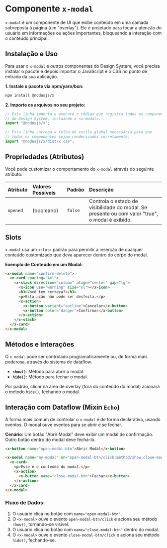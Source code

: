 
# Componente `x-modal`

`x-modal` é um componente de UI que exibe conteúdo em uma camada sobreposta à página (um "overlay"). Ele é projetado para focar a atenção do usuário em informações ou ações importantes, bloqueando a interação com o conteúdo principal.

## Instalação e Uso

Para usar o `x-modal` e outros componentes do Design System, você precisa instalar o pacote e depois importar o JavaScript e o CSS no ponto de entrada da sua aplicação.

**1. Instale o pacote via npm/yarn/bun:**

```bash
npm install @nodusjs/x
```

**2. Importe os arquivos no seu projeto:**

```javascript
// Esta linha importa e executa o código que registra todos os componentes
// do Design System, incluindo o <x-modal>.
import "@nodusjs/x";

// Esta linha carrega a folha de estilo global necessária para que
// todos os componentes sejam renderizados corretamente.
import "@nodusjs/x/dist/x.css";
```

## Propriedades (Atributos)

Você pode customizar o comportamento do `x-modal` através do seguinte atributo:

| Atributo | Valores Possíveis | Padrão | Descrição |
| :--- | :--- | :--- | :--- |
| `opened` | (booleano) | `false` | Controla o estado de visibilidade do modal. Se presente ou com valor "true", o modal é exibido. |

## Slots

`x-modal` usa um `<slot>` padrão para permitir a inserção de qualquer conteúdo customizado que deva aparecer dentro do corpo do modal.

**Exemplo de Conteúdo em um Modal:**

```html
<x-modal name="confirm-delete">
  <x-card spacing="4xl">
    <x-stack direction="column" align="center" gap="lg">
      <x-icon use="warning" size="xl"></x-icon>
      <h3>Você tem certeza?</h3>
      <p>Esta ação não pode ser desfeita.</p>
      <x-action>
        <x-button variant="outline">Cancelar</x-button>
        <x-button color="danger">Confirmar</x-button>
      </x-action>
    </x-stack>
  </x-card>
</x-modal>
```

## Métodos e Interações

O `x-modal` pode ser controlado programaticamente ou, de forma mais poderosa, através do sistema de dataflow.

  - **`show()`**: Método para abrir o modal.
  - **`hide()`**: Método para fechar o modal.

Por padrão, clicar na área de overlay (fora do conteúdo do modal) acionará o método `hide()`, fechando o modal.

## Interação com Dataflow (Mixin `Echo`)

A forma mais comum de controlar o `x-modal` é de forma declarativa, usando eventos. O modal ouve eventos para se abrir e se fechar.

**Cenário**: Um botão "Abrir Modal" deve exibir um modal de confirmação. Outro botão dentro do modal deve fechá-lo.

```html
<x-button name="open-modal-btn">Abrir Modal</x-button>

<x-modal name="my-modal" on="open-modal-btn/click:method/show close-modal-btn/click:method/hide">
  <x-card>
    <p>Este é o conteúdo do modal.</p>
    <x-action>
      <x-button name="close-modal-btn">Fechar</x-button>
    </x-action>
  </x-card>
</x-modal>
```

### Fluxo de Dados:

1.  O usuário clica no botão com `name="open-modal-btn"`.
2.  O `<x-modal>` ouve o evento `open-modal-btn/click` e aciona seu método `show()`, tornando-se visível.
3.  O usuário clica no botão com `name="close-modal-btn"` dentro do modal.
4.  O `<x-modal>` ouve o evento `close-modal-btn/click` e aciona seu método `hide()`, fechando-se.
